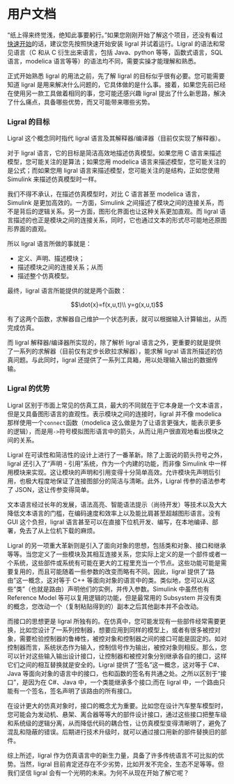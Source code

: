 <!-- Copyright (C) 2019-2020 Junruoyu Zheng. Home page: https://junruoyu-zheng.gitee.io/ligral

     Distributed under MIT license.
     See file LICENSE for detail or copy at https://opensource.org/licenses/MIT
-->

# 用户文档

“纸上得来终觉浅，绝知此事要躬行。”如果您刚刚开始了解这个项目，还没有看过[快速开始](../quick-start)的话，建议您先按照快速开始安装 ligral 并试着运行。Ligral 的语法和常见语言（C 和从 C 衍生出来语言，包括 Java、python 等等，函数式语言，SQL 语言，modelica 语言等等）的语法均不同，需要实操才能理解和熟悉。

正式开始熟悉 ligral 的用法之前，先了解 ligral 的目标似乎很有必要。您可能需要知道 ligral 是用来解决什么问题的，它具体做的是什么事。接着，如果您先前已经在使用另一款工具做着相同的事，您可能还感兴趣 ligral 提出了什么新思路，解决了什么痛点，具备哪些优势，而又可能带来哪些劣势。

### Ligral 的目标

Ligral 这个概念同时指代 ligral 语言及其解释器/编译器（目前仅实现了解释器）。

对于 ligral 语言，它的目标是简洁高效地描述仿真模型。如果您用 C 语言来描述模型，您可能关注的是算法；如果您用 modelica 语言来描述模型，您可能关注的是公式；而如果您用 ligral 语言来描述模型，您可能关注的是结构，正如您使用 Simulink 来描述仿真模型时一样。

我们不得不承认，在描述仿真模型时，对比 C 语言甚至 modelica 语言，Simulink 是更加高效的。一方面，Simulink 之间描述了模块之间的连接关系，而不是背后的逻辑关系。另一方面，图形化界面也让这种关系更加直观。而 ligral 语言描述的也正是模块之间的连接关系，同时，它也通过文本的形式尽可能地还原图形界面的直观。

所以 ligral 语言所做的事就是：

- 定义、声明、描述模块；
- 描述模块之间的连接关系；从而
- 描述整个仿真模型。

最终，ligral 语言所能提供的就是两个函数：

```math
\dot{x}=f(x,u,t)\\
y=g(x,u,t)
```

有了这两个函数，求解器自己维护一个状态列表，就可以根据输入计算输出，从而完成仿真。

而 ligral 解释器/编译器所实现的，除了解析 ligral 语言之外，更重要的就是提供了一系列的求解器（目前仅有定步长欧拉求解器），能求解 ligral 语言所描述的仿真问题。与此同时，ligral 还提供了一系列工具箱，用以处理输入输出的数据传输。

### Ligral 的优势

Ligral 区别于市面上常见的仿真工具，最大的不同就在于它本身是一个文本语言，但是又具备图形语言的直观性。表示模块之间的连接时，ligral 并不像 modelica 那样使用一个`connect`函数（modelica 这么做是为了让语言更强大，能表示更多的逻辑），而是用`->`符号模拟图形语言中的箭头，从而让用户很直观地看出模块之间的关系。

Ligral 在可读性和简洁性的设计上进行了一番革新。除了上面说的箭头符号之外，ligral 还引入了“声明 - 引用”系统，作为一个内建的功能，而非像 Simulink 中一样用模块来实现。这让模块的声明和引用变得十分简单高效。允许模块先声明后引用，也极大程度地保证了连接图部分的简洁与清晰。此外，Ligral 传参的语法参考了 JSON，这让传参变得简单。

文本语言经过长年的发展，语法高亮、智能语法提示（尚待开发）等技术以及大大降低文本语言的门槛，在编码速度和效率上以及能比肩甚至超越图形语言。没有 GUI 这个负担，ligral 语言甚至可以在直接下位机开发、编写，在本地编译、部署，免去了从上位机下载的麻烦。

Ligral 的另一项重大革新则是引入了面向对象的思想，包括类和对象、接口和继承等等。当您定义了一些模块及其相互连接关系，您实际上定义的是一个部件或者一个系统，这些部件或系统有可能在更大的工程里充当一个节点。这些功能可能是需要复用的，而且可能随着一些参数的改变而略有不同。因此，ligral 提供了“路由”这一概念，这对等于 C++ 等面向对象的语言中的类。类似地，您可以从这些“类”（也就是路由）声明他们的实例，并传入参数。Simulink 中虽然也有 Reference Model 等可以复用逻辑的功能，但是最常用的 Subsystem 并没有类的概念，您改动一个（复制粘贴得到的）副本之后其他副本并不会改动。

而接口的思想更是 ligral 所独有的。在仿真中，您可能发现有一些部件经常需要更换，比如您设计了一系列控制器，想要应用到同样的模型上，或者有很多被控对象，需要检验控制器的鲁棒性，被控对象和控制器之间的接口可能是固定的。如对控制器而言，系统状态作为输入，控制信号作为输出，被控对象则相反。那么，您可以针对这些输入输出设计接口，让控制器和被控对象分别继承各自的接口，这样它们之间的相互替换就是安全的。Ligral 提供了“签名”这一概念，这对等于 C#、Java 等面向对象的语言中的接口，也和函数的签名有共通之处。之所以区别于“接口”，是因为在 C#、Java 中，一个类能继承多个接口;而在 ligral 中，一个路由只能有一个签名，签名声明了该路由的所有接口。

在设计更大的仿真对象时，接口的概念尤为重要。比如您在设计汽车整车模型时，您可能会为发动机、悬架、离合器等等大的部件设计接口，通过这些接口把整车级和系统级的逻辑分离，从而降低代码的耦合性，让仿真模型变得清晰明了，避免了混乱和隐蔽的错误。后期进行技术升级时，就可以通过接口用新的部件替换旧的部件。

综上所述，ligral 作为仿真语言中的新生力量，具备了许多传统语言不可比拟的优势。当然，ligral 目前肯定还存在不少劣势，比如开发不完全，生态不足等等。但我们坚信 ligral 会有一个光明的未来。为何不从现在开始了解它呢？